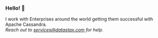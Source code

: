 ### Hello! 👋

<p>I work with Enterprises around the world getting them successful with Apache Cassandra.<br/>
<i>Reach out to <a href="mailto:services@datastax.com">services@datastax.com</a> for help.</i></p>
